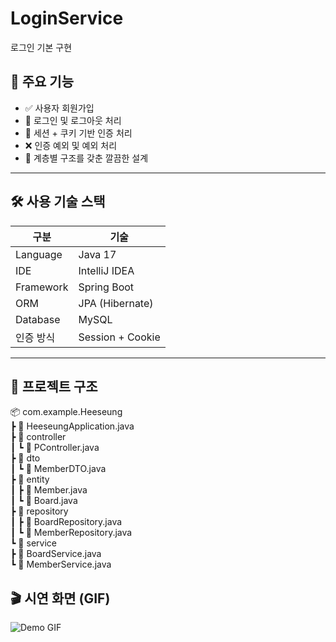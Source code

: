 # LoginService
로그인 기본 구현 

## 🚀 주요 기능

- ✅ 사용자 회원가입
- 🔐 로그인 및 로그아웃 처리
- 🍪 세션 + 쿠키 기반 인증 처리
- ❌ 인증 예외 및 예외 처리
- 📂 계층별 구조를 갖춘 깔끔한 설계
---

## 🛠️ 사용 기술 스택

| 구분 | 기술 |
|------|------|
| Language | Java 17 |
| IDE | IntelliJ IDEA |
| Framework | Spring Boot |
| ORM | JPA (Hibernate) |
| Database | MySQL |
| 인증 방식 | Session + Cookie |
---

## 📁 프로젝트 구조
📦 com.example.Heeseung  
┣ 📄 HeeseungApplication.java  
┣ 📂 controller  
┃ ┗ 📄 PController.java  
┣ 📂 dto  
┃ ┗ 📄 MemberDTO.java  
┣ 📂 entity  
┃ ┣ 📄 Member.java  
┃ ┗ 📄 Board.java  
┣ 📂 repository  
┃ ┣ 📄 BoardRepository.java  
┃ ┗ 📄 MemberRepository.java  
┗ 📂 service  
  ┣ 📄 BoardService.java  
  ┗ 📄 MemberService.java 


## 🎬 시연 화면 (GIF)
![Demo GIF](./images/image.gif)
